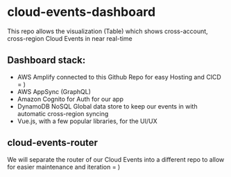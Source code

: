 # cloud-events-dashboard
This repo allows the visualization (Table) which shows cross-account, cross-region Cloud Events in near real-time

## Dashboard stack:
- AWS Amplify connected to this Github Repo for easy Hosting and CICD = )
- AWS AppSync (GraphQL)
- Amazon Cognito for Auth for our app
- DynamoDB NoSQL Global data store to keep our events in with automatic cross-region syncing
- Vue.js, with a few popular libraries, for the UI/UX

## cloud-events-router
We will separate the router of our Cloud Events into a different repo to allow for easier maintenance and iteration = )

